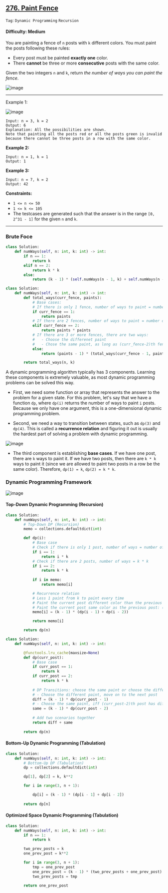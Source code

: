 ## [276. Paint Fence](https://leetcode.com/problems/paint-fence)

```Tag```: ```Dynamic Programming``` ```Recursion```

#### Difficulty: Medium

You are painting a fence of ```n``` posts with ```k``` different colors. You must paint the posts following these rules:

- Every post must be painted __exactly one__ color.
- There __cannot__ be three or more __consecutive__ posts with the same color.

Given the two integers ```n``` and ```k```, return _the number of ways you can paint the fence_.

![image](https://user-images.githubusercontent.com/35042430/220183689-88bb2baf-cb55-49a5-a1b3-498ff2845cae.png)

---

Example 1:

![image](https://assets.leetcode.com/uploads/2021/02/28/paintfenceex1.png)
```
Input: n = 3, k = 2
Output: 6
Explanation: All the possibilities are shown.
Note that painting all the posts red or all the posts green is invalid because there cannot be three posts in a row with the same color.
```

__Example 2:__
```
Input: n = 1, k = 1
Output: 1
```

__Example 3:__
```
Input: n = 7, k = 2
Output: 42
```

__Constraints:__

- ```1 <= n <= 50```
- ```1 <= k <= 105```
- The testcases are generated such that the answer is in the range ```[0, 2^31 - 1]``` for the given ```n``` and ```k```.

---

### Brute Foce

```Python
class Solution:
    def numWays(self, n: int, k: int) -> int:
        if n == 1:
            return k
        elif n == 2:
            return k * k
        else:
            return (k - 1) * (self.numWays(n - 1, k) + self.numWays(n - 2, k))
```

```Python
class Solution:
    def numWays(self, n: int, k: int) -> int:
        def total_ways(curr_fence, paints):
            # Base cases:
            # If there is only 1 fence, number of ways to paint = number of k paints
            if curr_fence == 1:
                return paints
            # If there are 2 fences, number of ways to paint = number of k paints * k
            elif curr_fence == 2:
                return paints * paints
            # If there are 3 or more fences, there are two ways:
            #   - Choose the differenet paint
            #   - Chose the same paint, as long as (curr_fence-2)th fence has different paint
            else:
                return (paints - 1) * (total_ways(curr_fence - 1, paints) + total_ways(curr_fence - 2, paints))

        return total_ways(n, k)
```

A dynamic programming algorithm typically has 3 components. Learning these components is extremely valuable, as most dynamic programming problems can be solved this way.

- First, we need some function or array that represents the answer to the problem for a given state. For this problem, let's say that we have a function ```dp```, where ```dp(i)``` returns the number of ways to paint ```i``` posts. Because we only have one argument, this is a one-dimensional dynamic programming problem.

- Second, we need a way to transition between states, such as ```dp(3)``` and ```dp(4)```. This is called a __recurrence relation__ and figuring it out is usually the hardest part of solving a problem with dynamic programming.

![image](https://user-images.githubusercontent.com/35042430/220188990-179d012d-5083-404c-8369-7753e0a24f03.png)

- The third component is establishing __base cases__. If we have one post, there are ```k``` ways to paint it. If we have two posts, then there are ```k * k``` ways to paint it (since we are allowed to paint two posts in a row be the same color). Therefore, ```dp(1) = k```, ```dp(2) = k * k```.

### Dynamic Programming Framework

![image](https://leetcode.com/problems/paint-fence/Figures/276/276_1.png)

#### Top-Down Dynamic Programming (Recursion)

```Python
class Solution:
    def numWays(self, n: int, k: int) -> int:
        # Top-Down DP (Recursion)
        memo = collections.defaultdict(int)

        def dp(i):
            # Base case
            # Check if there is only 1 post, number of ways = number of k
            if i == 1:
                return i * k
            # Check if there are 2 posts, number of ways = k * k
            if i == 2:
                return k * k
            
            if i in memo:
                return memo[i]

            # Recurrence relation
            # Less 1 paint from k to paint every time
            # Paint the current post different color than the previous post: (k - 1) * dp(i - 1)
            # Paint the current post same color as the previous post: (k - 1) * dp(i - 2)
            memo[i] = (k - 1) * (dp(i - 1) + dp(i - 2))

            return memo[i]

        return dp(n)
```

```Python
class Solution:
    def numWays(self, n: int, k: int) -> int:

        @functools.lru_cache(maxsize=None)
        def dp(curr_post):
            # Base case
            if curr_post == 1:
                return k
            if curr_post == 2:
                return k * k
            
            # DP Transitions: choose the same paint or choose the different paint for the current post?
            # - Choose the different paint, move on to the next post
            diff = (k - 1) * dp(curr_post - 1)
            # - Choose the same paint, iff (curr_post-2)th post has different color than (curr_post-1)th fence
            same = (k - 1) * dp(curr_post - 2) 
            
            # Add two scenarios together
            return diff + same
        
        return dp(n)
```

#### Bottom-Up Dynamic Programming (Tabulation)

```Python
class Solution:
    def numWays(self, n: int, k: int) -> int:
        # Bottom-Up DP (Tabulation)
        dp = collections.defaultdict(int)

        dp[1], dp[2] = k, k**2

        for i in range(3, n + 1):

            dp[i] = (k - 1) * (dp[i - 1] + dp[i - 2])
        
        return dp[n]
```

#### Optimized Space Dynamic Programming (Tabulation)

```Python
class Solution:
    def numWays(self, n: int, k: int) -> int:
        if n == 1:
            return k

        two_prev_posts = k
        one_prev_post = k**2

        for i in range(3, n + 1):
            tmp = one_prev_post
            one_prev_post = (k - 1) * (two_prev_posts + one_prev_post)
            two_prev_posts = tmp

        return one_prev_post
```

